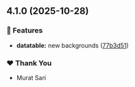 ## 4.1.0 (2025-10-28)

### 🚀 Features

- **datatable:** new backgrounds ([77b3d51](https://github.com/wolfmanfx/angular-monorepo/commit/77b3d51))

### ❤️ Thank You

- Murat Sari